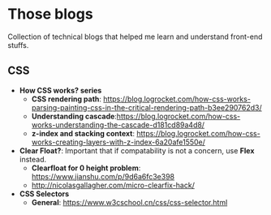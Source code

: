 # Those blogs
Collection of technical blogs that helped me learn and understand front-end stuffs.

## CSS
- __How CSS works? series__
  - __CSS rendering path__: https://blog.logrocket.com/how-css-works-parsing-painting-css-in-the-critical-rendering-path-b3ee290762d3/
  - __Understanding cascade__:https://blog.logrocket.com/how-css-works-understanding-the-cascade-d181cd89a4d8/
  - __z-index and stacking context__: https://blog.logrocket.com/how-css-works-creating-layers-with-z-index-6a20afe1550e/
- __Clear Float?__: Important that if compatability is not a concern, use __Flex__ instead. 
  - __Clearfloat for 0 height problem__: https://www.jianshu.com/p/9d6a6fc3e398
  - http://nicolasgallagher.com/micro-clearfix-hack/
- __CSS Selectors__
  - __General__: https://www.w3cschool.cn/css/css-selector.html

